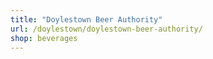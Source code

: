 ```yaml
---
title: "Doylestown Beer Authority"
url: /doylestown/doylestown-beer-authority/
shop: beverages
---
```


